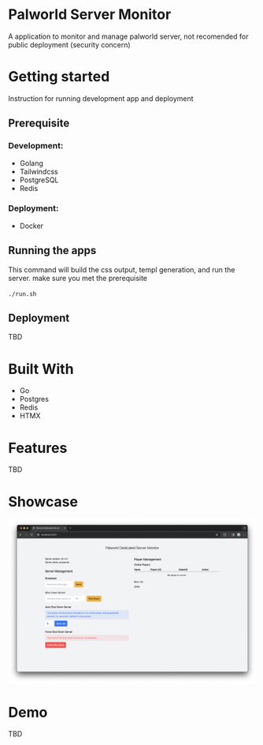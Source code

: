 # Palworld Server Monitor

A application to monitor and manage palworld server, not recomended for public deployment (security concern)

# Getting started

Instruction for running development app and deployment

## Prerequisite

### Development:

- Golang
- Tailwindcss
- PostgreSQL
- Redis

### Deployment:

- Docker

## Running the apps

This command will build the css output, templ generation, and run the server. make sure you met the prerequisite

`./run.sh`

## Deployment

TBD

# Built With

- Go
- Postgres
- Redis
- HTMX

# Features

TBD

# Showcase

[<img src="https://github.com/alvintanoto/palworld-dedicated-server-monitor/blob/main/view/assets/ss.png">](https://github.com/alvintanoto/palworld-dedicated-server-monitor/blob/main/view/assets/ss.png)

# Demo

TBD
